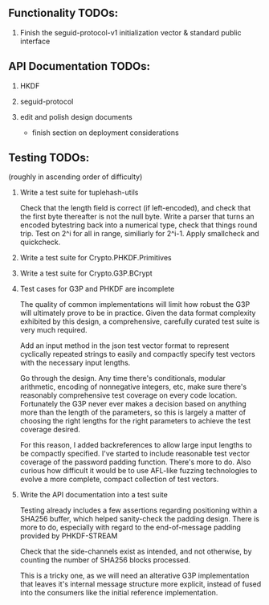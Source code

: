 ## Functionality TODOs:

1. Finish the seguid-protocol-v1 initialization vector & standard public interface

## API Documentation TODOs:

1.  HKDF

2.  seguid-protocol

3.  edit and polish design documents

    * finish section on deployment considerations

## Testing TODOs:

(roughly in ascending order of difficulty)

1.  Write a test suite for tuplehash-utils

    Check that the length field is correct (if left-encoded), and check that the first byte thereafter is not the null byte. Write a parser that turns an encoded bytestring back into a numerical type, check that things round trip. Test on 2^i for all in range, similiarly for 2^i-1. Apply smallcheck and quickcheck.

2.  Write a test suite for Crypto.PHKDF.Primitives

3.  Write a test suite for Crypto.G3P.BCrypt

4.  Test cases for G3P and PHKDF are incomplete

    The quality of common implementations will limit how robust the G3P will ultimately prove to be in practice. Given the data format complexity exhibited by this design, a comprehensive, carefully curated test suite is very much required.

    Add an input method in the json test vector format to represent cyclically repeated strings to easily and compactly specify test vectors with the necessary input lengths.

    Go through the design.  Any time there's conditionals, modular arithmetic, encoding of nonnegative integers, etc, make sure there's reasonably comprehensive test coverage on every code location. Fortunately the G3P never ever makes a decision based on anything more than the length of the parameters, so this is largely a matter of choosing the right lengths for the right parameters to achieve the test coverage desired.

    For this reason, I added backreferences to allow large input lengths to be compactly specified.  I've started to include reasonable test vector coverage of the password padding function. There's more to do. Also curious how difficult it would be to use AFL-like fuzzing technologies to evolve a more complete, compact collection of test vectors.

5.  Write the API documentation into a test suite

    Testing already includes a few assertions regarding positioning within a SHA256 buffer, which helped sanity-check the padding design. There is more to do, especially with regard to the end-of-message padding provided by PHKDF-STREAM

    Check that the side-channels exist as intended, and not otherwise, by counting the number of SHA256 blocks processed.

    This is a tricky one, as we will need an alterative G3P implementation that leaves it's internal message structure more explicit, instead of fused into the consumers like the initial reference implementation.
